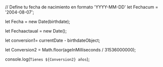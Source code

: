 // Define tu fecha de nacimiento en formato 'YYYY-MM-DD'
let Fechacum = '2004-08-07';

let Fecha = new Date(birthdate);

let Fechaactaual = new Date();

let conversion1= currentDate - birthdateObject;

let Conversion2 = Math.floor(ageInMilliseconds / 31536000000);

console.log(`Tienes ${Conversion2} años`);





